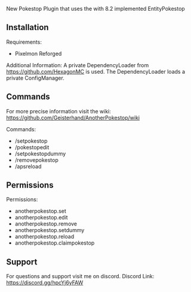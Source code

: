 New Pokestop Plugin that uses the with 8.2 implemented EntityPokestop


## Installation

Requirements:
- Pixelmon Reforged

Additional Information:
A private DependencyLoader from https://github.com/HexagonMC is used. The DependencyLoader loads a private ConfigManager.

## Commands

For more precise information visit the wiki: https://github.com/Geisterhand/AnotherPokestop/wiki

Commands:
- /setpokestop
- /pokestopedit
- /setpokestopdummy
- /removepokestop
- /apsreload

## Permissions

Permissions:
- anotherpokestop.set
- anotherpokestop.edit
- anotherpokestop.remove
- anotherpokestop.setdummy
- anotherpokestop.reload
- anotherpokestop.claimpokestop

## Support

For questions and support visit me on discord.
Discord Link: https://discord.gg/hpcYj6yFAW
